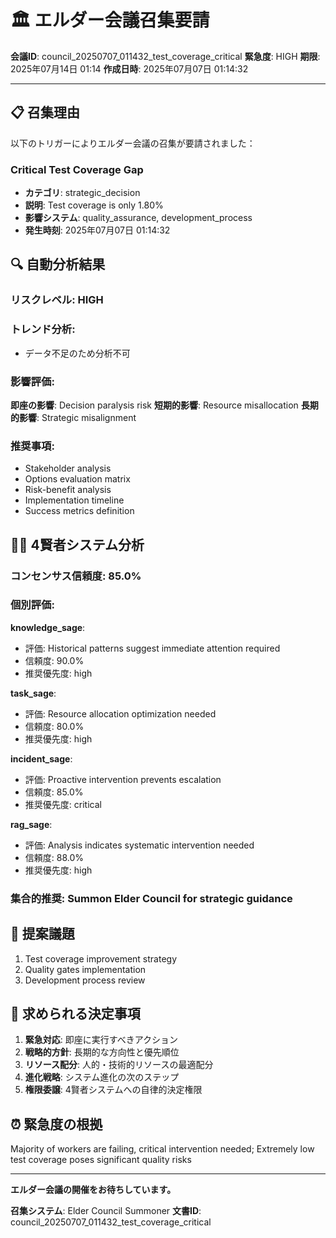 # 🏛️ エルダー会議召集要請

**会議ID**: council_20250707_011432_test_coverage_critical
**緊急度**: HIGH
**期限**: 2025年07月14日 01:14
**作成日時**: 2025年07月07日 01:14:32

---

## 📋 **召集理由**

以下のトリガーによりエルダー会議の召集が要請されました：


### Critical Test Coverage Gap
- **カテゴリ**: strategic_decision
- **説明**: Test coverage is only 1.80%
- **影響システム**: quality_assurance, development_process
- **発生時刻**: 2025年07月07日 01:14:32


## 🔍 **自動分析結果**

### リスクレベル: HIGH

### トレンド分析:
- データ不足のため分析不可

### 影響評価:
**即座の影響**: Decision paralysis risk
**短期的影響**: Resource misallocation
**長期的影響**: Strategic misalignment

### 推奨事項:
- Stakeholder analysis
- Options evaluation matrix
- Risk-benefit analysis
- Implementation timeline
- Success metrics definition


## 🧙‍♂️ **4賢者システム分析**

### コンセンサス信頼度: 85.0%

### 個別評価:

**knowledge_sage**:
- 評価: Historical patterns suggest immediate attention required
- 信頼度: 90.0%
- 推奨優先度: high


**task_sage**:
- 評価: Resource allocation optimization needed
- 信頼度: 80.0%
- 推奨優先度: high


**incident_sage**:
- 評価: Proactive intervention prevents escalation
- 信頼度: 85.0%
- 推奨優先度: critical


**rag_sage**:
- 評価: Analysis indicates systematic intervention needed
- 信頼度: 88.0%
- 推奨優先度: high


### 集合的推奨: Summon Elder Council for strategic guidance


## 📝 **提案議題**

1. Test coverage improvement strategy
2. Quality gates implementation
3. Development process review

## 🎯 **求められる決定事項**

1. **緊急対応**: 即座に実行すべきアクション
2. **戦略的方針**: 長期的な方向性と優先順位
3. **リソース配分**: 人的・技術的リソースの最適配分
4. **進化戦略**: システム進化の次のステップ
5. **権限委譲**: 4賢者システムへの自律的決定権限

## ⏰ **緊急度の根拠**

Majority of workers are failing, critical intervention needed; Extremely low test coverage poses significant quality risks

---

**エルダー会議の開催をお待ちしています。**

**召集システム**: Elder Council Summoner
**文書ID**: council_20250707_011432_test_coverage_critical
